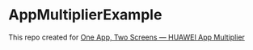 # AppMultiplierExample

This repo created for [One App, Two Screens — HUAWEI App Multiplier](https://medium.com/huawei-developers/one-app-two-screens-app-multiplier-b4e2b933b98f)
